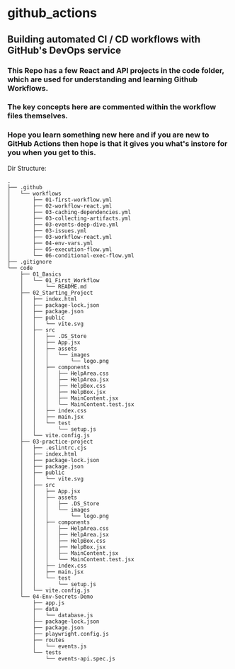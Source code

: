 # github_actions
## Building automated CI / CD workflows with GitHub's DevOps service

### This Repo has a few React and API projects in the code folder, which are used for understanding and learning Github Workflows.
### The key concepts here are commented within the workflow files themselves.
### Hope you learn something new here and if you are new to GitHub Actions then hope is that it gives you what's instore for you when you get to this.

Dir Structure:

```
.
├── .github
│   └── workflows
│       ├── 01-first-workflow.yml
│       ├── 02-workflow-react.yml
│       ├── 03-caching-dependencies.yml
│       ├── 03-collecting-artifacts.yml
│       ├── 03-events-deep-dive.yml
│       ├── 03-issues.yml
│       ├── 03-workflow-react.yml
│       ├── 04-env-vars.yml
│       ├── 05-execution-flow.yml
│       └── 06-conditional-exec-flow.yml
├── .gitignore
└── code
    ├── 01_Basics
    │   └── 01_First_Workflow
    │       └── README.md
    ├── 02_Starting_Project
    │   ├── index.html
    │   ├── package-lock.json
    │   ├── package.json
    │   ├── public
    │   │   └── vite.svg
    │   ├── src
    │   │   ├── .DS_Store
    │   │   ├── App.jsx
    │   │   ├── assets
    │   │   │   └── images
    │   │   │       └── logo.png
    │   │   ├── components
    │   │   │   ├── HelpArea.css
    │   │   │   ├── HelpArea.jsx
    │   │   │   ├── HelpBox.css
    │   │   │   ├── HelpBox.jsx
    │   │   │   ├── MainContent.jsx
    │   │   │   └── MainContent.test.jsx
    │   │   ├── index.css
    │   │   ├── main.jsx
    │   │   └── test
    │   │       └── setup.js
    │   └── vite.config.js
    ├── 03-practice-project
    │   ├── .eslintrc.cjs
    │   ├── index.html
    │   ├── package-lock.json
    │   ├── package.json
    │   ├── public
    │   │   └── vite.svg
    │   ├── src
    │   │   ├── App.jsx
    │   │   ├── assets
    │   │   │   ├── .DS_Store
    │   │   │   └── images
    │   │   │       └── logo.png
    │   │   ├── components
    │   │   │   ├── HelpArea.css
    │   │   │   ├── HelpArea.jsx
    │   │   │   ├── HelpBox.css
    │   │   │   ├── HelpBox.jsx
    │   │   │   ├── MainContent.jsx
    │   │   │   └── MainContent.test.jsx
    │   │   ├── index.css
    │   │   ├── main.jsx
    │   │   └── test
    │   │       └── setup.js
    │   └── vite.config.js
    └── 04-Env-Secrets-Demo
        ├── app.js
        ├── data
        │   └── database.js
        ├── package-lock.json
        ├── package.json
        ├── playwright.config.js
        ├── routes
        │   └── events.js
        └── tests
            └── events-api.spec.js
```

